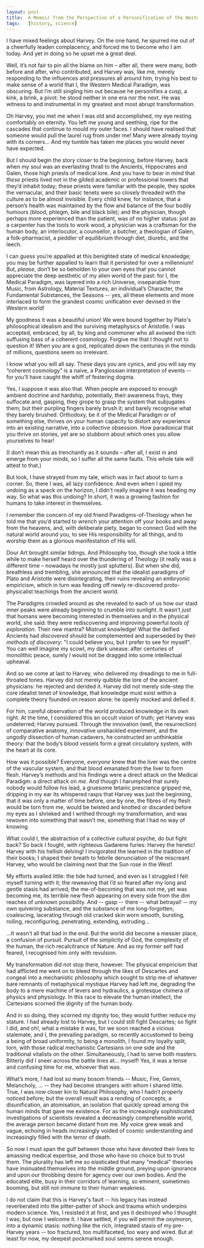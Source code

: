 ```yaml
---
layout:	post
title:	A Memoir from the Perspective of a Personification of the Western Medical Paradigm
tags:	[history, science]
---
```


I have mixed feelings about Harvey. On the one hand, he spurred me out of a cheerfully leaden complacency, and forced me to become who I am today. And yet in doing so he upset me a great deal.

Well, it’s not fair to pin all the blame on him – after all, there were many, both before and after, who contributed, and Harvey was, like me, merely responding to the influences and pressures all around him, trying his best to make sense of a world that I, the Western Medical Paradigm, was obscuring.
But I’m still singling him out because he personifies a cusp, a kink, a brink, a pivot: he stood neither in one era nor the next. He was witness to and instrumental in my greatest and most abrupt transformation.

Oh Harvey, you met me when I was old and accomplished, my eye resting comfortably on eternity. You left me young and seething, ripe for the cascades that continue to mould my outer faces. I should have realised that someone would pull the laurel rug from under me! Many were already toying with its corners&hellip; And my tumble has taken me places you would never have expected.

But I should begin the story closer to the beginning, before Harvey, back when my soul was an everlasting thrall to the Ancients, Hippocrates and Galen, those high priests of medical lore. And you have to bear in mind that *these* priests lived not in the gilded academic or professional towers that they’d inhabit today; these priests were familiar with the people, they spoke the vernacular, and their basic tenets were so closely threaded with the culture as to be almost invisible. Every child knew, for instance, that a person’s health was maintained by the flow and balance of the four bodily humours (blood, phlegm, bile and black bile); and the physician, though perhaps more experienced than the patient, was of no higher status: just as a carpenter has the tools to work wood, a physician was a craftsman for the human body, an interlocutor, a counsellor, a butcher, a theologian of Galen, a folk-pharmacist, a peddler of equilibrium through diet, diuretic, and the leech. 

I can guess you’re appalled at this benighted state of medical knowledge; you may be further appalled to learn that it persisted for over a millennium! But, *please*, don’t be so beholden to your own eyes that you cannot appreciate the deep aesthetic of my alien world of the past: for I, the Medical Paradigm, was layered into a rich Universe, inseparable from Music, from Astrology, Material Textures, an individual’s Character, the Fundamental Substances, the Seasons -- yes, all these elements and more interlaced to form the grandest cosmic unification ever devised in the Western world!

My goodness it was a beautiful union! We were bound together by Plato's philosophical idealism and the surviving metaphysics of Aristotle. I was accepted, embraced, by all, by king and commoner who all avowed the rich suffusing bass of a coherent cosmology. Forgive me that I thought not to question it! When you are a god, replicated down the centuries in the minds of millions, questions seem so irrelevant.

I know what you will all say. These days you are cynics, and you will say my “coherent cosmology” is a naive, a Panglossian interpretation of events -- for you’ll have caught the whiff of festering dogma.

Yes, I suppose it was also that. When people are exposed to enough ambient doctrine and hardship, potentially, their awareness frays, they suffocate and, gasping, they grope to grasp the system that subjugates them; but their purpling fingers barely brush it; and barely recognise what they barely brushed. Orthodoxy, be it of the Medical Paradigm or of something else, thrives on your human capacity to distort any experience into an existing narrative, into a collective obsession. How paradoxical that you thrive on stories, yet are so stubborn about which ones you allow yourselves to hear!

(I don’t mean this as trenchantly as it sounds – after all, I exist in and emerge from your minds, so I suffer all the same faults. This whole tale will attest to that.)

But look, I have strayed from my tale, which was in fact about to turn a corner. So, there I was, all lazy confidence. And even when I spied my undoing as a speck on the horizon, I didn’t really imagine it was heading my way. So what was this undoing? In short, it was a growing fashion for humans to take interest in themselves.

I remember the concern of my old friend Paradigms-of-Theology when he told me that you’d started to wrench your attention off your books and away from the heavens, and, with deliberate piety, began to connect God with the natural world around you, to see His responsibility for all things, and to worship them as a glorious manifestation of His will.

Dour Art brought similar tidings. And Philosophy too, though she took a little while to make herself heard over the thundering of Theology (it really was a different time – nowadays he mostly just splutters). But when she did, breathless and trembling, she announced that the idealist paradigms of Plato and Aristotle were disintegrating, their ruins revealing an embryonic empiricism, which in turn was feeding off newly re-discovered proto-physicalist teachings from the ancient world.

The Paradigms crowded around as she revealed to each of us how our staid inner peaks were already beginning to crumble into sunlight. It wasn’t *just* that humans were becoming interested in themselves and in the physical world, she said: they were rediscovering and improving powerful *tools of exploration*. Their new mantra? Mistrust knowledge! What the deified Ancients had *discovered* should be complemented and superseded by their *methods of discovery*: "I could believe you, but I prefer to see for myself". You can well imagine my scowl, my dark unease: after centuries of monolithic peace, surely *I* would not be dragged into some intellectual upheaval.

And so we come at last to Harvey, who delivered my dreadings to me in full-throated tones. Harvey did not merely quibble the lore of the ancient physicians: he rejected and derided it. Harvey did not merely side-step the core idealist tenet of knowledge, that knowledge must exist within a complete theory founded on reason alone: he openly mocked and defied it.

For him, careful observation of the world produced knowledge in its own right. At the time, I considered this an occult vision of truth; yet Harvey was undeterred; Harvey pursued. Through the innovation (well, the resurrection) of comparative anatomy, innovative unshackled experiment, and the ungodly dissection of human cadavers, he constructed an unthinkable theory: that the body’s blood vessels form a great circulatory system, with the heart at its core.

How was it possible? Everyone, *everyone* knew that the liver was the centre of the vascular system, and that blood emanated from the liver to form flesh. Harvey’s methods and his findings were a direct attack on the Medical Paradigm: a direct attack on *me*. And though I harumphed that surely nobody would follow his lead, a gruesome tetanic prescience gripped me, dripping in my ear its whispered rasps that Harvey was just the beginning, that it was only a matter of time before, one by one, the fibres of my flesh would be torn from me, would be twisted and knotted or discarded before my eyes as I shrieked and I writhed through my transformation, and was rewoven into something that wasn’t me, something that I had no way of knowing.

What could I, the abstraction of a collective cultural psyche, do but fight back? So back I fought, with righteous Gadarene furies: Harvey the heretic! Harvey with his hellish delving! I invigorated the learned in the tradition of their books; I shaped their breath to febrile denunciation of the miscreant Harvey, who would be claiming next that the Sun rose in the West!

My efforts availed little: the tide had turned, and even as I struggled I felt myself turning with it; the reweaving that I’d so feared after my long and gentle stasis had arrived; the me-of-becoming that was not me, yet was becoming me, its terrible new flesh appearing on every side from the dim reaches of unknown possibility. And -- gasp -- there -- what betrayal! -- my own quivering substance, and the substance of me long-forgotten, coalescing, lacerating through old cracked skin worn smooth, bursting, roiling, reconfiguring, penetrating, extending, extruding&hellip;

&hellip;It wasn’t all that bad in the end. But the world did become a messier place, a confusion of pursuit. Pursuit of the simplicity of God, the complexity of the human, the rich recalcitrance of Nature. And as my former self had feared, I recognised him only with revulsion.

My transformation did not stop there, however. The physical empiricism that had afflicted me went on to bleed through the likes of Descartes and congeal into a mechanistic philosophy which sought to strip me of whatever bare remnants of metaphysical mystique Harvey had left me, degrading the body to a mere machine of levers and hydraulics, a grotesque chimera of physics and physiology. In this race to elevate the human intellect, the Cartesians scorned the dignity of the human body.

And in so doing, they scorned *my* dignity too, they would further reduce my stature. I had already lost to Harvey, but I could still fight Descartes; so fight I did, and oh!, what a mistake it was, for we soon reached a vicious stalemate, and I, the prevailing paradigm, so recently accustomed to being a being of broad uniformity, to being a monolith, I found my loyalty split, torn, with those radical mechanistic Cartesians on one side and the traditional vitalists on the other. Simultaneously, I had to serve both masters. Bitterly did I sneer across the battle lines at&hellip; myself! Yes, it was a tense and confusing time for me, whoever that was.

What’s more, I had lost so many bosom friends -- Music, Fire, Gemini, Melancholy, &hellip; -- they had become strangers with whom I shared little. True, I was now closer kin to Natural Philosophy, who I hadn’t properly noticed before; but the overall result was a rending of concepts, a disunification, an atomisation, an isolation that quickly spread among the human minds that gave me existence. For as the increasingly sophisticated investigations of scientists revealed a decreasingly comprehensible world, the average person became distant from me. My voice grew weak and vague, echoing in heads increasingly voided of cosmic understanding and increasingly filled with the terror of death.

So now I must span the gulf between those who have devoted their lives to amassing medical expertise, and those who have no choice but to trust them. The plurality has left me so elasticated that many "medical" theories have insinuated themselves into the middle ground, preying upon ignorance and upon our throbbing desire for agency over our own bodies. And the educated elite, busy in their corridors of learning, so eminent, sometimes booming, but still not immune to their human weakness. 

I do not claim that this is Harvey's fault -- his legacy has instead reverberated into the pitter-patter of shock and trauma which underpins modern science. Yes, I resisted it at first, and yes it destroyed who I thought I was; but now I welcome it. I have settled, if you will permit the oxymoron, into a dynamic stasis: nothing like the rich, integrated stasis of my pre-Harvey years -- too fractured, too multifaceted, too wary and wired. But at least for now, my deepest pockmarked soul seems serene enough.

